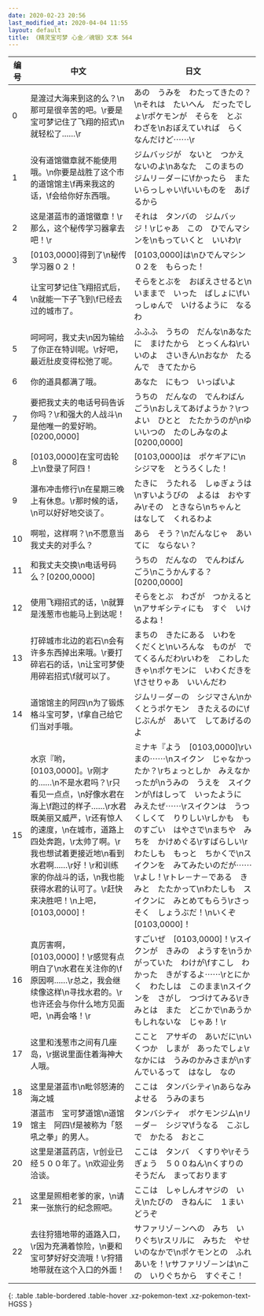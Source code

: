 ```yaml
---
date: 2020-02-23 20:56
last_modified_at: 2020-04-04 11:55
layout: default
title: 《精灵宝可梦 心金／魂银》文本 564
---
```

| 编号 | 中文 | 日文 |
| ---- | ---- | ---- |
| 0 | 是渡过大海来到这的么？\n那可是很辛苦的吧。\r要是宝可梦记住了飞翔的招式\n就轻松了……\r | あの　うみを　わたってきたの？\nそれは　たいへん　だったでしょ\rポケモンが　そらを　とぶ　わざを\nおぼえていれば　らく　なんだけど⋯⋯\r |
| 1 | 没有道馆徽章就不能使用哦。\n你要是战胜了这个市的道馆馆主\f再来我这的话，\f会给你好东西哦。 | ジムバッジが　ないと　つかえないのよ\nあなた　このまちの　ジムリ－ダ－に\fかったら　また　いらっしゃい\fいいものを　あげるから |
| 2 | 这是湛蓝市的道馆徽章！\r那么，这个秘传学习器拿去吧！\r | それは　タンバの　ジムバッジ！\rじゃあ　この　ひでんマシンを\nもっていくと　いいわ\r |
| 3 | [0103,0000]得到了\n秘传学习器０２！ | [0103,0000]は\nひでんマシン０２を　もらった！ |
| 4 | 让宝可梦记住飞翔招式后，\n就能一下子飞到\f已经去过的城市了。 | そらをとぶを　おぼえさせると\nいままで　いった　ばしょに\fいっしゅんで　いけるように　なるわ |
| 5 | 呵呵呵，我丈夫\n因为输给了你正在特训呢。\r好吧，最近肚皮变得松弛了呢。 | ふふふ　うちの　だんな\nあなたに　まけたから　とっくんね\rいいのよ　さいきん\nおなか　たるんで　きてたから |
| 6 | 你的道具都满了哦。 | あなた　にもつ　いっぱいよ |
| 7 | 要把我丈夫的电话号码告诉你吗？\r和强大的人战斗\n是他唯一的爱好哟。[0200,0000] | うちの　だんなの　でんわばんごう\nおしえてあげようか？\rつよい　ひとと　たたかうのが\nゆいいつの　たのしみなのよ[0200,0000] |
| 8 | [0103,0000]在宝可齿轮上\n登录了阿四！ | [0103,0000]は　ポケギアに\nシジマを　とうろくした！ |
| 9 | 瀑布冲击修行\n在星期三晚上有休息。\r那时候的话，\n可以好好地交谈了。 | たきに　うたれる　しゅぎょうは\nすいようびの　よるは　おやすみ\rその　ときなら\nちゃんと　はなして　くれるわよ |
| 10 | 啊啦，这样啊？\n不愿意当我丈夫的对手么？ | あら　そう？\nだんなじゃ　あいてに　ならない？ |
| 11 | 和我丈夫交换\n电话号码么？[0200,0000] | うちの　だんなの　でんわばんごう\nこうかんする？[0200,0000] |
| 12 | 使用飞翔招式的话，\n就算是浅葱市也能马上到达呢！ | そらをとぶ　わざが　つかえると\nアサギシティにも　すぐ　いけるよね！ |
| 13 | 打碎城市北边的岩石\n会有许多东西掉出来哦。\r要打碎岩石的话，\n让宝可梦使用碎岩招式\f就可以了。 | まちの　きたにある　いわを　くだくと\nいろんな　ものが　でてくるんだわ\rいわを　こわしたきゃ\nポケモンに　いわくだきを\fさせりゃあ　いいんだわ |
| 14 | 道馆馆主的阿四\n为了锻炼格斗宝可梦，\f拿自己给它们当对手哦。 | ジムリ－ダ－の　シジマさん\nかくとうポケモン　きたえるのに\fじぶんが　あいて　してあげるのよ |
| 15 | 水京『哟，[0103,0000]。\r刚才的……\n不是水君吗？\r只看见一点点，\n好像水君在海上\f跑过的样子……\r水君既美丽又威严，\r还有惊人的速度，\n在城市，道路上四处奔跑，\r太帅了啊。\r我也想试着更接近地\n看到水君啊……\r好！\r和训练家的你战斗的话，\n我也能获得水君的认可了。\r赶快来决胜吧！\n上吧，[0103,0000]！ | ミナキ『よう　[0103,0000]\rいまの⋯⋯\nスイクン　じゃなかったか？\rちょっとしか　みえなかったが\nうみの　うえを　スイクンが\fはしって　いったように　みえたぜ⋯⋯\rスイクンは　うつくしくて　りりしい\rしかも　ものすごい　はやさで\nまちや　みちを　かけめぐる\rすばらしい\rわたしも　もっと　ちかくで\nスイクンを　みてみたいのだが⋯⋯\rよし！\rトレ－ナ－である　きみと　たたかって\nわたしも　スイクンに　みとめてもらう\rさっそく　しょうぶだ！\nいくぞ　[0103,0000]！ |
| 16 | 真厉害啊，[0103,0000]！\r感觉有点明白了\n水君在关注你的\f原因啊……\r总之，我会继续像这样\n寻找水君的。\r也许还会与你什么地方见面吧，\n再会咯！\r | すごいぜ　[0103,0000]！\rスイクンが　きみの　ようすを\nうかがっていた　わけが\fすこし　わかった　きがするよ⋯⋯\rとにかく　わたしは　このまま\nスイクンを　さがし　つづけてみる\rきみとは　また　どこかで\nあうかもしれないな　じゃあ！\r |
| 17 | 这里和浅葱市之间有几座岛，\r据说里面住着海神大人哦。 | ここと　アサギの　あいだに\nいくつか　しまが　あったでしょ\rなかには　うみのかみさまが\nすんでいるって　はなし　なの |
| 18 | 这里是湛蓝市\n毗邻怒涛的海之城 | ここは　タンバシティ\nあらなみ　よせる　うみのまち |
| 19 | 湛蓝市　宝可梦道馆\n道馆馆主　阿四\f是被称为「怒吼之拳」的男人。 | タンバシティ　ポケモンジム\nリ－ダ－　シジマ\fうなる　こぶしで　かたる　おとこ |
| 20 | 这里是湛蓝药店，\r创业已经５００年了。\n欢迎业务洽谈。 | ここは　タンバ　くすりや\rそうぎょう　５００ねん\nくすりの　そうだん　まっております |
| 21 | 这里是照相老爹的家，\n请来一张旅行的纪念照吧。 | ここは　しゃしんオヤジの　いえ\nたびの　きねんに　１まい　どうぞ |
| 22 | 去往狩猎地带的道路入口，\r因为充满着惊险，\n要和宝可梦好好交流哦！\r狩猎地带就在这个入口的外面！ | サファリゾ－ンへの　みち　いりぐち\rスリルに　みちた　やせいのなかで\nポケモンとの　ふれあいを！\rサファリゾ－ンは\nこの　いりぐちから　すぐそこ！ |
{: .table .table-bordered .table-hover .xz-pokemon-text .xz-pokemon-text-HGSS }